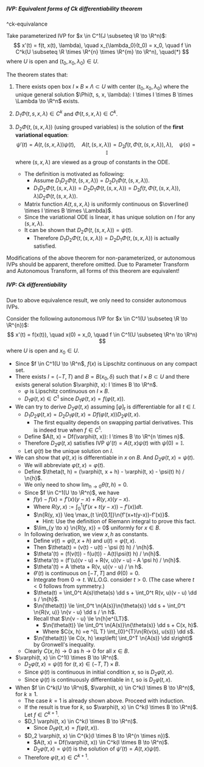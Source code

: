 ##### IVP: Equivalent forms of Ck differentiability theorem

 ^ck-equivalance

Take parameterized IVP for $x \in C^1(J \subseteq \R \to \R^n)$:
$$
x'(t) = f(t, x(t), \lambda), \quad x_{\lambda_0}(t_0) = x_0, \quad f \in C^k(U \subseteq \R \times \R^{n} \times \R^{m} \to \R^n), \quad(*)
$$
where $U$ is open and $(t_0, x_0, \lambda_0) \in U$.

The theorem states that:
1. There exists open box $I \times B \times \Lambda \subset U$ with center $(t_0, x_0, \lambda_0)$ where the unique general solution $\Phi(t, s, x, \lambda): I \times I \times B \times \Lambda \to \R^n$ exists.

2. $D_1 \Phi(t, s, x, \lambda) \in C^k$ and $\Phi(t, s, x, \lambda) \in C^k$.

3. $D_2\Phi(t, (s, x, \lambda))$ (using grouped variables) is the solution of the **first variational equation**:
    $$
    \psi'(t) = A(t, (s, x, \lambda)) \psi(t), \quad A(t, (s, x, \lambda)) = D_2 f(t, \Phi(t, (s, x, \lambda)), \lambda), \quad \psi(s) = \mathbb I
    $$
    where $(s, x, \lambda)$ are viewed as a group of constants in the ODE.
    
    - The definition is motivated as following:
        - Assume $D_1 D_2 \Phi(t, (s, x, \lambda)) = D_2 D_1 \Phi(t, (s, x, \lambda))$.
        - $D_1 D_2 \Phi(t, (s, x, \lambda)) = D_2 D_1 \Phi(t, (s, x, \lambda)) = D_2 f(t, \Phi(t, (s, x, \lambda)), \lambda) D_2 \Phi(t, (s, x, \lambda))$.
    - Matrix function $A(t, s, x, \lambda)$ is uniformly continuous on $\overline{I \times I \times B \times \Lambda}$.
    - Since the variational ODE is linear, it has unique solution on $I$ for any $(s, x, \lambda)$.
    - It can be shown that $D_2 \Phi(t, (s, x, \lambda)) = \psi(t)$.
        - Therefore $D_1 D_2 \Phi(t, (s, x, \lambda)) = D_2 D_1 \Phi(t, (s, x, \lambda))$ is actually satisfied.

Modifications of the above theorem for non-parameterized, or autonomous IVPs should be apparent, therefore omitted.
Due to Parameter Transform and Autonomous Transform, all forms of this theorem are equivalent!

##### IVP: Ck differentiability

Due to above equivalence result, we only need to consider autonomous IVPs.

Consider the following autonomous IVP for $x \in C^1(U \subseteq \R \to \R^{n})$:
$$
x'(t) = f(x(t)), \quad x(0) = x_0, \quad f \in C^1(U \subseteq \R^n \to \R^n)
$$
where $U$ is open and $x_0 \in U$.
- Since $f \in C^1(U \to \R^n$, $f(x)$ is Lipschitz continuous on any compact set.
- There exists $I = (-T, T)$ and $B = B(x_0, \delta)$ such that $I \times B \subset U$ and there exists general solution $\varphi(t, x): I \times B \to \R^n$.
    - $\varphi$ is Lipschitz continuous on $I \times B$.
    - $D_1\varphi(t, x) \in C^1$ since $D_1 \varphi(t, x) = f(\varphi(t, x))$.
- We can try to derive $D_2 \varphi(t, x)$ assuming $[\varphi]_t$ is differentiable for all $t \in I$.
    - $D_1 D_2 \varphi(t, x) = D_2 D_1 \varphi(t, x) = D f(\varphi(t, x)) D_2 \varphi(t, x)$.
        - The first equality depends on swapping partial derivatives. This is indeed true when $f \in C^1$.
    - Define $A(t, x) = Df(\varphi(t, x)): I \times B \to \R^{n \times n}$.
    - Therefore $D_2 \varphi(t, x)$ satisfies IVP $\psi'(t) = A(t, x) \psi(t)$ with $\psi(0) = \mathbb I$.
    - Let $\psi(t)$ be the unique solution on $I$.
- We can show that $\varphi(t, x)$ is differentiable in $x$ on $B$. And $D_2\varphi(t, x) = \psi(t)$.
    - We will abbreviate $\varphi(t, x) = \varphi(t)$.
    - Define $\theta(t, h) = (\varphi(t, x + h) - \varphi(t, x) - \psi(t) h) / \n{h}$.
    - We only need to show $\lim_{h \to 0} \theta(t, h) = 0$.
    - Since $f \in C^1(U \to \R^n)$, we have
        - $f(y)-f(x)= f'(x)(y-x)+R(y, x)(y - x)$.
        - Where $R(y ,x) := \int_{0}^{1}\left(f'(x+t(y-x))-f'(x)\right) \dd t$.
        - $\n{R(y, x)} \leq \max_{t \in[0,1]}\n{f'(x+t(y-x))-f'(x)}$.
            - Hint: Use the definition of Riemann integral to prove this fact.
        - $\lim_{y \to x} \n{R(y, x)} = 0$ uniformly for $x \in B$.
    - In following derivation, we view $x, h$ as constants.
        - Define $v(t) = \varphi(t, x + h)$ and $u(t) = \varphi(t, x)$.
        - Then $\theta(t) = (v(t) - u(t) - \psi (t) h) / \n{h}$.
        - $\theta'(t) = (f(v(t)) - f(u(t)) - A(t)\psi(t) h) / \n{h}$.
        - $\theta'(t) = (f'(u)(v - u) + R(v, u)(v - u) - A \psi h) / \n{h}$.
        - $\theta'(t) = A \theta + R(v, u)(v - u) / \n h$.
        - $\theta'(t)$ is continuous on $[-T, T]$ and $\theta(0) = 0$.
        - Integrate from $0 \to t$. W.L.O.G. consider $t > 0$. (The case where $t < 0$ follows from symmetry.)
        - $\theta(t) = \int_0^t A(s)\theta(s) \dd s + \int_0^t R(v, u)(v - u) \dd s / \n{h}$.
        - $\n{\theta(t)} \le \int_0^t \n{A(s)}\n{\theta(s)} \dd s + \int_0^t \n{R(v, u)} \n{v - u} \dd s / \n h$.
        - Recall that $\n{v - u} \le \n{h}e^{LT}$.
            - $\n{\theta(t)} \le \int_0^t \n{A(s)}\n{\theta(s)} \dd s + C(x, h)$.
            - Where $C(x, h) =e ^{L T} \int_{0}^{T}\n{R(v(s), u(s))} \dd s$.
        - $\n{\theta(t)} \le C(x, h) \exp\left( \int_0^T \n{A(s)} \dd s\right)$ by Gronwell's inequality.
    - Clearly $C(x, h) \to 0$ as $h \to 0$ for all $x \in B$.
- $\varphi(t, x) \in C^1(I \times B \to \R^n)$.
    - $D_2\varphi(t, x) = \psi(t)$ for $(t, x) \in (-T, T) \times B$.
    - Since $\psi(t)$ is continuous in initial condition $x$, so is $D_2 \varphi(t, x)$.
    - Since $\psi(t)$ is continuously differentiable in $t$, so is $D_2 \varphi(t, x)$.
- When $f \in C^k(U \to \R^n)$, $\varphi(t, x) \in C^k(I \times B \to \R^n)$, for $k \ge 1$.
    - The case $k = 1$ is already shown above. Proceed with induction.
    - If the result is true for $k$, so $\varphi(t, x) \in C^k(I \times B \to \R^n)$. Let $f \in C^{k + 1}$.
    - $D_1 \varphi(t, x) \in C^k(I \times B \to \R^n)$.
        - Since $D_1 \varphi(t, x) = f(\varphi(t, x))$.
    - $D_2 \varphi(t, x) \in C^{k}(I \times B \to \R^{n \times n})$.
        - $A(t, x) = Df(\varphi(t, x)) \in C^k(I \times B \to \R^n)$.
        - $D_2 \varphi(t, x) = \psi(t)$ is the solution of $\psi'(t) = A(t, x) \psi(t)$.
    - Therefore $\varphi(t, x) \in C^{k + 1}$.









